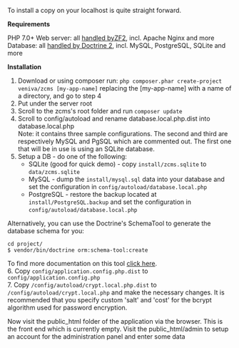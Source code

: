 To install a copy on your localhost is quite straight forward.
  
**Requirements**  
 
PHP 7.0+
Web server: all [handled byZF2](http://framework.zend.com/manual/current/en/ref/installation.html#web-server-setup), incl. Apache Nginx and more  
Database: all [handled by Doctrine 2](http://docs.doctrine-project.org/projects/doctrine-dbal/en/latest/reference/configuration.html#driver), incl. MySQL, PostgreSQL, SQLite and more 
  
**Installation**  
 
1. Download or using composer run: `php composer.phar create-project veniva/zcms [my-app-name]`
replacing the [my-app-name] with a name of a directory, and go to step 4  
2. Put under the server root  
3. Scroll to the zcms's root folder and run `composer update`  
4. Scroll to config/autoload and rename database.local.php.dist into database.local.php  
Note: it contains three sample configurations. The second and third are respectively MySQL and PgSQL which are commented out. The first one that will be in use is using an SQLite database.  
5. Setup a DB - do one of the following:  
    - SQLite (good for quick demo) - copy `install/zcms.sqlite` to `data/zcms.sqlite`  
    - MySQL - dump the `install/mysql.sql` data into your database and set the configuration in `config/autoload/database.local.php`  
    - PostgreSQL - restore the backup located at `install/PostgreSQL.backup` and set the configuration in `config/autoload/database.local.php`

Alternatively, you can use the Doctrine's SchemaTool to generate the database schema for you:

    cd project/
    $ vendor/bin/doctrine orm:schema-tool:create


To find more documentation on this tool [click here](http://docs.doctrine-project.org/projects/doctrine-orm/en/latest/tutorials/getting-started.html#generating-the-database-schema).  
6. Copy `config/application.config.php.dist` to `config/application.config.php`  
7. Copy `/config/autoload/crypt.local.php.dist` to `/config/autoload/crypt.local.php` and make the necessary changes.
It is recommended that you specify custom 'salt' and 'cost' for the bcrypt algorithm used for password encryption.   

Now visit the public_html folder of the application via the browser. This is the front end which is currently empty.
Visit the public_html/admin to setup an account for the administration panel and enter some data